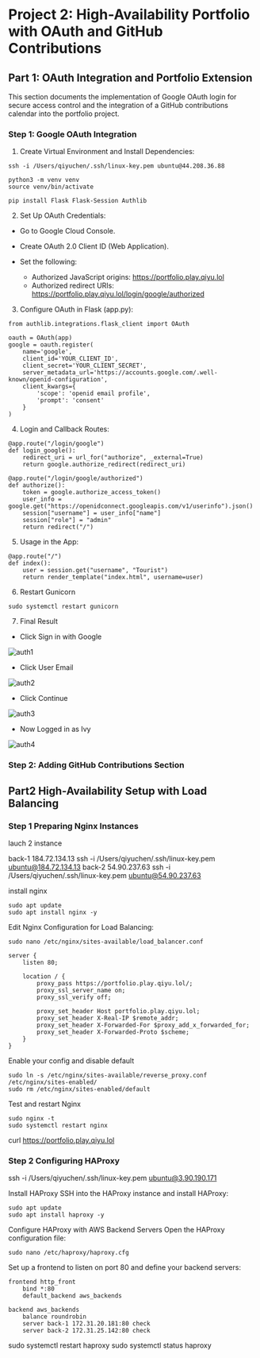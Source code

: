 # Project 2: High-Availability Portfolio with OAuth and GitHub Contributions

## Part 1: OAuth Integration and Portfolio Extension

This section documents the implementation of Google OAuth login for secure access control and the integration of a GitHub contributions calendar into the portfolio project.

### Step 1: Google OAuth Integration

1. Create Virtual Environment and Install Dependencies:

```
ssh -i /Users/qiyuchen/.ssh/linux-key.pem ubuntu@44.208.36.88
```
```
python3 -m venv venv
source venv/bin/activate
```
```
pip install Flask Flask-Session Authlib
```
2. Set Up OAuth Credentials:

- Go to Google Cloud Console.

- Create OAuth 2.0 Client ID (Web Application).

- Set the following:
  - Authorized JavaScript origins:
https://portfolio.play.qiyu.lol
  - Authorized redirect URIs:
https://portfolio.play.qiyu.lol/login/google/authorized

3. Configure OAuth in Flask (app.py):
```
from authlib.integrations.flask_client import OAuth

oauth = OAuth(app)
google = oauth.register(
    name='google',
    client_id='YOUR_CLIENT_ID',
    client_secret='YOUR_CLIENT_SECRET',
    server_metadata_url='https://accounts.google.com/.well-known/openid-configuration',
    client_kwargs={
        'scope': 'openid email profile',
        'prompt': 'consent'
    }
)
```
4. Login and Callback Routes:
```
@app.route("/login/google")
def login_google():
    redirect_uri = url_for("authorize", _external=True)
    return google.authorize_redirect(redirect_uri)

@app.route("/login/google/authorized")
def authorize():
    token = google.authorize_access_token()
    user_info = google.get("https://openidconnect.googleapis.com/v1/userinfo").json()
    session["username"] = user_info["name"]
    session["role"] = "admin"
    return redirect("/")
```
5. Usage in the App:
```
@app.route("/")
def index():
    user = session.get("username", "Tourist")
    return render_template("index.html", username=user)
```
6. Restart Gunicorn
```
sudo systemctl restart gunicorn
```
7. Final Result
- Click Sign in with Google 

![auth1](static/project2_sc/signin_google1.png)

- Click User Email

![auth2](static/project2_sc/signin_google2.png)

- Click Continue

![auth3](static/project2_sc/signin_google3.png)

- Now Logged in as Ivy

![auth4](static/project2_sc/signin_google4.png)


### Step 2: Adding GitHub Contributions Section




## Part2 High-Availability Setup with Load Balancing

### Step 1 Preparing Nginx Instances

lauch 2 instance 

back-1 184.72.134.13
ssh -i /Users/qiyuchen/.ssh/linux-key.pem ubuntu@184.72.134.13
back-2 54.90.237.63
ssh -i /Users/qiyuchen/.ssh/linux-key.pem ubuntu@54.90.237.63

install nginx
```
sudo apt update
sudo apt install nginx -y
```
Edit Nginx Configuration for Load Balancing:
```
sudo nano /etc/nginx/sites-available/load_balancer.conf
```
```
server {
    listen 80;

    location / {
        proxy_pass https://portfolio.play.qiyu.lol/;
        proxy_ssl_server_name on;
        proxy_ssl_verify off;

        proxy_set_header Host portfolio.play.qiyu.lol;
        proxy_set_header X-Real-IP $remote_addr;
        proxy_set_header X-Forwarded-For $proxy_add_x_forwarded_for;
        proxy_set_header X-Forwarded-Proto $scheme;
    }
}
```
Enable your config and disable default
```
sudo ln -s /etc/nginx/sites-available/reverse_proxy.conf /etc/nginx/sites-enabled/
sudo rm /etc/nginx/sites-enabled/default
```
Test and restart Nginx
```
sudo nginx -t
sudo systemctl restart nginx
```

curl https://portfolio.play.qiyu.lol

### Step 2 Configuring HAProxy
ssh -i /Users/qiyuchen/.ssh/linux-key.pem ubuntu@3.90.190.171

Install HAProxy SSH into the HAProxy instance and install HAProxy:
```
sudo apt update
sudo apt install haproxy -y
```
Configure HAProxy with AWS Backend Servers Open the HAProxy configuration file:
```
sudo nano /etc/haproxy/haproxy.cfg
```
Set up a frontend to listen on port 80 and define your backend servers:
```
frontend http_front
    bind *:80
    default_backend aws_backends

backend aws_backends
    balance roundrobin
    server back-1 172.31.20.181:80 check
    server back-2 172.31.25.142:80 check
```

sudo systemctl restart haproxy
sudo systemctl status haproxy
